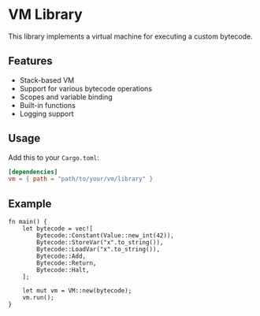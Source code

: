 # VM Library

This library implements a virtual machine for executing a custom bytecode.

## Features

- Stack-based VM
- Support for various bytecode operations
- Scopes and variable binding
- Built-in functions
- Logging support

## Usage

Add this to your `Cargo.toml`:

```toml
[dependencies]
vm = { path = "path/to/your/vm/library" }
```
## Example

``` use vm::{VM, Bytecode, Value};
fn main() {
    let bytecode = vec![
        Bytecode::Constant(Value::new_int(42)),
        Bytecode::StoreVar("x".to_string()),
        Bytecode::LoadVar("x".to_string()),
        Bytecode::Add,
        Bytecode::Return,
        Bytecode::Halt,
    ];

    let mut vm = VM::new(bytecode);
    vm.run();
}
```
